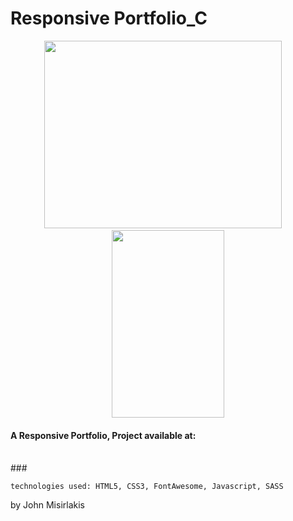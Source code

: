 
# Responsive Portfolio_C

<p align="center">
  <img width="380" height="300" src="dist/img/preview_desktop.gif"> &nbsp; &nbsp;
  <img width="180" height="300" src="dist/img/preview_mobile.gif">

</p>

#### A Responsive Portfolio, Project available at: 
<br>
### <https://jupiterorbita.github.io/responsive_portfolio>


```
technologies used: HTML5, CSS3, FontAwesome, Javascript, SASS
```
by John Misirlakis
